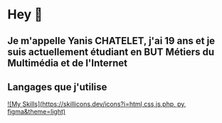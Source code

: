 # Hey 👋
Je m'appelle Yanis CHATELET, j'ai 19 ans et je suis actuellement étudiant en BUT Métiers du Multimédia et de l'Internet
---
## Langages que j'utilise
[![My Skills](https://skillicons.dev/icons?i=html,css,js,php, py, figma&theme=light)](https://skillicons.dev)
<!--
**Guurido/Guurido** is a ✨ _special_ ✨ repository because its `README.md` (this file) appears on your GitHub profile.

Here are some ideas to get you started:

- 🔭 I’m currently working on ...
- 🌱 I’m currently learning ...
- 👯 I’m looking to collaborate on ...
- 🤔 I’m looking for help with ...
- 💬 Ask me about ...
- 📫 How to reach me: ...
- 😄 Pronouns: ...
- ⚡ Fun fact: ...
-->
